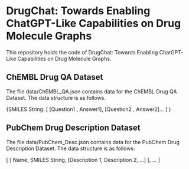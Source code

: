 # DrugChat: Towards Enabling ChatGPT-Like Capabilities on Drug Molecule Graphs

This repository holds the code of DrugChat: Towards Enabling ChatGPT-Like Capabilities on Drug Molecule Graphs.

## ChEMBL Drug QA Dataset

The file data/ChEMBL_QA.json contains data for the ChEMBL Drug QA Dataset. The data structure is as follows. 

{SMILES String: [ [Question1 , Answer1], [Question2 , Answer2]... ] }

## PubChem Drug Description Dataset

The file data/PubChem_Desc.json contains data for the PubChem Drug Description Dataset. The data structure is as follows:

[ [ Name, SMILES String, [Description 1, Description 2, ...] ], ... ]